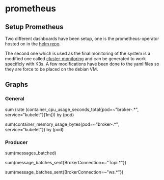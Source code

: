 # prometheus

## Setup Prometheus
Two different dashboards have been setup, one is the prometheus-operator hosted on in the [helm repo](https://github.com/helm/charts/tree/master/stable/prometheus-operator).

The second one which is used as the final monitoring of the system is a modified one called [cluster-monitoring](https://github.com/carlosedp/cluster-monitoring) and can be generated to work specificly with K3s. A few modifications have been done to the yaml files so they are force to be placed on the debian VM. 




## Graphs


### General

sum (rate (container_cpu_usage_seconds_total{pod=~"broker-.*", service="kubelet"}[1m])) by (pod)

sum(container_memory_usage_bytes{pod=~"broker-.*", service="kubelet"}) by (pod)


### Producer

sum(messages_batched)

sum(message_batches_sent{BrokerConnection=~"Topi.*"})

sum(message_batches_sent{BrokerConnection=~"ws.*"})
